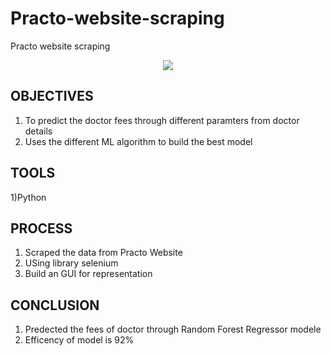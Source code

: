 # Practo-website-scraping
Practo website scraping



<div align = "center" >
    
</div>
<div align = "center" >
<img src="https://encrypted-tbn0.gstatic.com/images?q=tbn:ANd9GcSdJRm9SxginlSbpW132TDShFjq-LKyIQvbLugCCMEN&s" width="300" height = "100"/>

</div>


## OBJECTIVES

1) To predict the doctor fees through different paramters from doctor details 
2) Uses the different ML algorithm to build the best model


## TOOLS

1)Python

## PROCESS

1) Scraped the data from Practo Website
2) USing library selenium
3) Build an GUI for representation

   
## CONCLUSION

1) Predected the fees of doctor through Random Forest Regressor modele
2) Efficency of model is 92%

